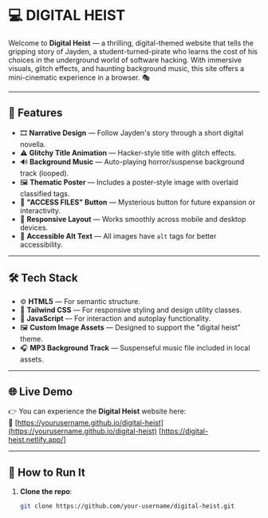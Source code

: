# 💻 DIGITAL HEIST

Welcome to **Digital Heist** — a thrilling, digital-themed website that tells the gripping story of Jayden, a student-turned-pirate who learns the cost of his choices in the underground world of software hacking. With immersive visuals, glitch effects, and haunting background music, this site offers a mini-cinematic experience in a browser. 🎭

---

## 🌟 Features

- 🎞 **Narrative Design** — Follow Jayden's story through a short digital novella.
- ⚠️ **Glitchy Title Animation** — Hacker-style title with glitch effects.
- 🔊 **Background Music** — Auto-playing horror/suspense background track (looped).
- 🖼️ **Thematic Poster** — Includes a poster-style image with overlaid classified tags.
- 💬 **"ACCESS FILES" Button** — Mysterious button for future expansion or interactivity.
- 📱 **Responsive Layout** — Works smoothly across mobile and desktop devices.
- 🧠 **Accessible Alt Text** — All images have `alt` tags for better accessibility.

---

## 🛠️ Tech Stack

- ⚙️ **HTML5** — For semantic structure.
- 🎨 **Tailwind CSS** — For responsive styling and design utility classes.
- 📜 **JavaScript** — For interaction and autoplay functionality.
- 🖼️ **Custom Image Assets** — Designed to support the "digital heist" theme.
- 🎧 **MP3 Background Track** — Suspenseful music file included in local assets.

---
## 🌐 Live Demo

👉 You can experience the **Digital Heist** website here:  
🔗 [https://yourusername.github.io/digital-heist](https://yourusername.github.io/digital-heist)
[https://digital-heist.netlify.app/]

---
## 🚀 How to Run It

1. **Clone the repo**:
   ```bash
   git clone https://github.com/your-username/digital-heist.git
